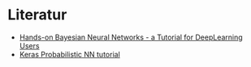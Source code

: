 # Literatur
- [Hands-on Bayesian Neural Networks - a Tutorial for DeepLearning Users](ttps://arxiv.org/pdf/2007.06823.pdf)
- [Keras Probabilistic NN tutorial](https://keras.io/examples/keras_recipes/bayesian_neural_networks/)
